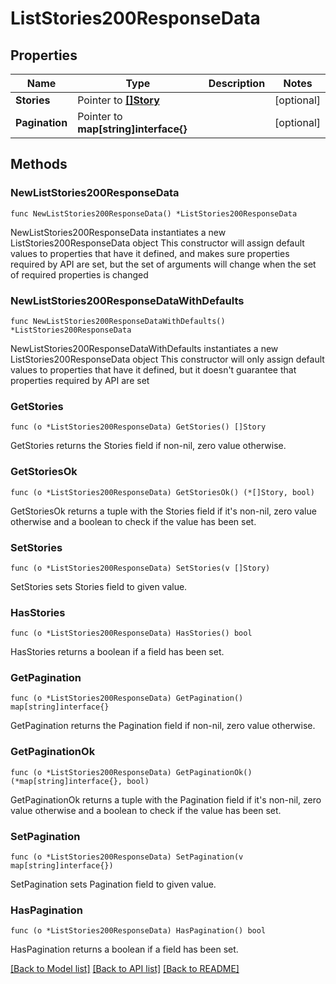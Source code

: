 # ListStories200ResponseData

## Properties

Name | Type | Description | Notes
------------ | ------------- | ------------- | -------------
**Stories** | Pointer to [**[]Story**](Story.md) |  | [optional] 
**Pagination** | Pointer to **map[string]interface{}** |  | [optional] 

## Methods

### NewListStories200ResponseData

`func NewListStories200ResponseData() *ListStories200ResponseData`

NewListStories200ResponseData instantiates a new ListStories200ResponseData object
This constructor will assign default values to properties that have it defined,
and makes sure properties required by API are set, but the set of arguments
will change when the set of required properties is changed

### NewListStories200ResponseDataWithDefaults

`func NewListStories200ResponseDataWithDefaults() *ListStories200ResponseData`

NewListStories200ResponseDataWithDefaults instantiates a new ListStories200ResponseData object
This constructor will only assign default values to properties that have it defined,
but it doesn't guarantee that properties required by API are set

### GetStories

`func (o *ListStories200ResponseData) GetStories() []Story`

GetStories returns the Stories field if non-nil, zero value otherwise.

### GetStoriesOk

`func (o *ListStories200ResponseData) GetStoriesOk() (*[]Story, bool)`

GetStoriesOk returns a tuple with the Stories field if it's non-nil, zero value otherwise
and a boolean to check if the value has been set.

### SetStories

`func (o *ListStories200ResponseData) SetStories(v []Story)`

SetStories sets Stories field to given value.

### HasStories

`func (o *ListStories200ResponseData) HasStories() bool`

HasStories returns a boolean if a field has been set.

### GetPagination

`func (o *ListStories200ResponseData) GetPagination() map[string]interface{}`

GetPagination returns the Pagination field if non-nil, zero value otherwise.

### GetPaginationOk

`func (o *ListStories200ResponseData) GetPaginationOk() (*map[string]interface{}, bool)`

GetPaginationOk returns a tuple with the Pagination field if it's non-nil, zero value otherwise
and a boolean to check if the value has been set.

### SetPagination

`func (o *ListStories200ResponseData) SetPagination(v map[string]interface{})`

SetPagination sets Pagination field to given value.

### HasPagination

`func (o *ListStories200ResponseData) HasPagination() bool`

HasPagination returns a boolean if a field has been set.


[[Back to Model list]](../README.md#documentation-for-models) [[Back to API list]](../README.md#documentation-for-api-endpoints) [[Back to README]](../README.md)


